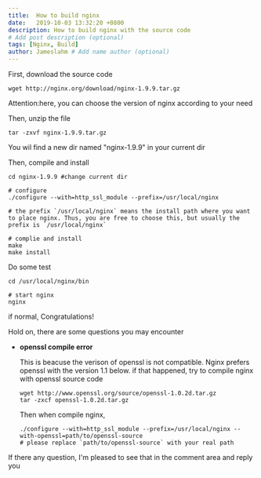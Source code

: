 ```yaml
---
title:  How to build nginx
date:   2019-10-03 13:32:20 +0800
description: How to build nginx with the source code
# Add post description (optional)
tags: [Nginx, Build]
author: Jameslahm # Add name author (optional)
---
```

First, download the source code
```
wget http://nginx.org/download/nginx-1.9.9.tar.gz
```
Attention:here, you can choose the version of nginx according to your need

Then, unzip the file
```
tar -zxvf nginx-1.9.9.tar.gz
```

You wil find a new dir named "nginx-1.9.9" in your current dir

Then, compile and install
```
cd nginx-1.9.9 #change current dir

# configure
./configure --with=http_ssl_module --prefix=/usr/local/nginx

# the prefix `/usr/local/nginx` means the install path where you want to place nginx. Thus, you are free to choose this, but usually the prefix is `/usr/local/nginx`

# complie and install
make 
make install
```

Do some test
```
cd /usr/local/nginx/bin

# start nginx
nginx
```
if normal, Congratulations!

Hold on, there are some questions you may encounter

- **openssl compile error**
  
  This is beacuse the verison of openssl is not compatible. Nginx prefers openssl with the version 1.1 below. if that happened, try to compile nginx with openssl source code
  ```
  wget http://www.openssl.org/source/openssl-1.0.2d.tar.gz
  tar -zxcf openssl-1.0.2d.tar.gz
  ```
  Then when compile nginx,
  ```
  ./configure --with=http_ssl_module --prefix=/usr/local/nginx --with-openssl=path/to/openssl-source
  # please replace `path/to/openssl-source` with your real path
  ```

If there any question, I'm pleased to see that in the comment area and reply you

